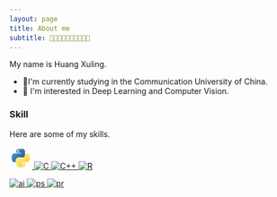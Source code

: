 ```yaml
---
layout: page
title: About me
subtitle: 💜💜💜💜💜💜💜💜💜💜
---
```


My name is Huang Xuling. 

- :school:I'm currently studying in the Communication University of China.
- :sparkler: I'm interested in Deep Learning and Computer Vision.

### Skill
Here are some of my skills.
<!-- ![avatar]("https://raw.githubusercontent.com/devicons/devicon/master/icons/python/python-original.svg")
![avatar]("https://upload.wikimedia.org/wikipedia/commons/thumb/3/35/The_C_Programming_Language_logo.svg/800px-The_C_Programming_Language_logo.svg.png")
![avatar]("https://upload.wikimedia.org/wikipedia/commons/thumb/1/18/ISO_C%2B%2B_Logo.svg/800px-ISO_C%2B%2B_Logo.svg.png")
![avatar]("https://www.r-project.org/Rlogo.png")
![avatar]("https://www.adobe.com/content/dam/shared/images/product-icons/svg/illustrator.svg")
![avatar]("https://www.adobe.com/content/dam/acom/one-console/icons_rebrand/ps_appicon.svg")
![avatar]("https://www.adobe.com/content/dam/cct/creativecloud/business/teams/free-trial-new/desktop_premiere.svg") -->
<p align="left">
    <a href="https://www.python.org" target="_blank"> <img src="https://raw.githubusercontent.com/devicons/devicon/master/icons/python/python-original.svg" alt="python" width="40" height="40"/> </a>
    <a href="https://en.wikipedia.org/wiki/The_C_Programming_Language" target="_blank"> <img src="https://upload.wikimedia.org/wikipedia/commons/thumb/3/35/The_C_Programming_Language_logo.svg/800px-The_C_Programming_Language_logo.svg.png" alt="C" width="40" height="40"/> </a>
    <a href="https://en.wikipedia.org/wiki/C%2B%2B" target="_blank"> <img src="https://upload.wikimedia.org/wikipedia/commons/thumb/1/18/ISO_C%2B%2B_Logo.svg/800px-ISO_C%2B%2B_Logo.svg.png" alt="C++" width="40" height="40"/> </a>
    <a href="https://www.r-project.org/" target="_blank"> <img src="https://www.r-project.org/Rlogo.png" alt="R" width="40" height="40"/> </a>
    </p>
 <p align="left">
    <a href="https://www.adobe.com/products/illustrator.html" target="_blank"> <img src="https://www.adobe.com/content/dam/shared/images/product-icons/svg/illustrator.svg" alt="ai" width="40" height="40"/> </a> 
    <a href="https://www.adobe.com/products/photoshop.html" target="_blank"> <img src="https://www.adobe.com/content/dam/acom/one-console/icons_rebrand/ps_appicon.svg" alt="ps" width="40" height="40"/> </a> 
    <a href="https://www.adobe.com/products/premiere.html" target="_blank"> <img src="https://www.adobe.com/content/dam/cct/creativecloud/business/teams/free-trial-new/desktop_premiere.svg" alt="pr" width="40" height="40"/> </a> 
    </p>

